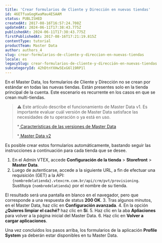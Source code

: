 ```yaml
---
title: 'Crear formularios de Cliente y Dirección en nuevas tiendas'
id: 46ETfuaGogKwaMau4ESAAM
status: PUBLISHED
createdAt: 2017-08-16T16:57:24.708Z
updatedAt: 2024-06-11T17:38:43.775Z
publishedAt: 2024-06-11T17:38:43.775Z
firstPublishedAt: 2017-08-16T17:21:19.815Z
contentType: tutorial
productTeam: Master Data
author: authors_4
slug: crear-formularios-de-cliente-y-direccion-en-nuevas-tiendas
locale: es
legacySlug: crear-formularios-de-cliente-y-dirección-en-nuevas-tiendas
subcategoryId: 42hDtnYXHw5ExG6l19RP1l
---
```


En el Master Data, los formularios de Cliente y Dirección no se crean por estándar en todas las nuevas tiendas. Están presentes solo en la tienda principal de la cuenta. Este escenario es recurrente en los casos en que se crean multi-tiendas.

>⚠️ Este artículo describe el funcionamiento de Master Data v1. Es importante evaluar cuál versión de Master Data satisface las necesidades de tu operación o ya está en uso.
>
> *<a href="https://help.vtex.com/tutorial/master-data--4otjBnR27u4WUIciQsmkAw#versions-available">
> Características de las versiones de Master Data
>  </a>
>
> *<a href="https://developers.vtex.com/vtex-rest-api/docs/getting-started-1">
> Master Data v2
>  </a>
> 

Es posible crear estos formularios automáticamente, bastando seguir las instrucciones a continuación para cada tienda que se desee.

1. En el Admin VTEX, accede **Configuración de la tienda** > **Storefront** > **Master Data**.
2. Luego de autenticarse, accede a la siguiente URL, a fin de efectuar una requisición (GET) a la API: `{nombredelatienda}.vtexcrm.com.br/api/crm/pvt/provisioning`. Sustituya `{nombredelatienda}` por el nombre de su tienda.

  El resultado será una pantalla en blanco en el navegador, pero que corresponde a una respuesta de status __200 OK__.
3. Tras algunos minutos, en el Master Data, haz clic en **Configuración avanzada**.
4. En la opción **¿Quieres limpiar el caché?** haz clic en **Sí**.
5. Haz clic en la aba **Apliaciones** para volver a la página inicial del Master Data.
6. Haz clic en **Volver a cargar aplicaciones**.

Una vez concluidos los pasos arriba, los formularios de la aplicación **Profile System** ya deberán estar disponibles en tu Master Data.
